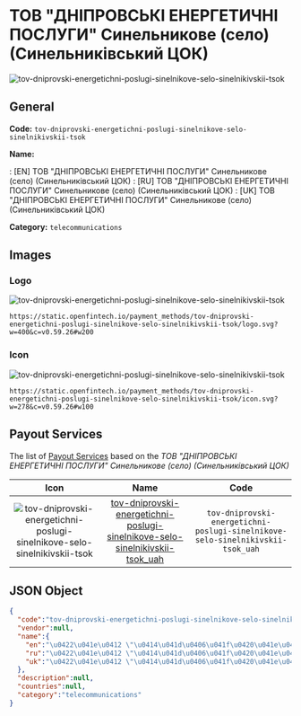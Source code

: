 
# ТОВ "ДНІПРОВСЬКІ ЕНЕРГЕТИЧНІ ПОСЛУГИ" Синельникове (село) (Синельниківський ЦОК) 
![tov-dniprovski-energetichni-poslugi-sinelnikove-selo-sinelnikivskii-tsok](https://static.openfintech.io/payment_methods/tov-dniprovski-energetichni-poslugi-sinelnikove-selo-sinelnikivskii-tsok/logo.svg?w=400&c=v0.59.26#w200)  

## General 
**Code:** `tov-dniprovski-energetichni-poslugi-sinelnikove-selo-sinelnikivskii-tsok` 
 
**Name:** 
 
:	[EN] ТОВ "ДНІПРОВСЬКІ ЕНЕРГЕТИЧНІ ПОСЛУГИ" Синельникове (село) (Синельниківський ЦОК) 
:	[RU] ТОВ "ДНІПРОВСЬКІ ЕНЕРГЕТИЧНІ ПОСЛУГИ" Синельникове (село) (Синельниківський ЦОК) 
:	[UK] ТОВ "ДНІПРОВСЬКІ ЕНЕРГЕТИЧНІ ПОСЛУГИ" Синельникове (село) (Синельниківський ЦОК) 
 
**Category:** `telecommunications` 
 

## Images 

### Logo 
![tov-dniprovski-energetichni-poslugi-sinelnikove-selo-sinelnikivskii-tsok](https://static.openfintech.io/payment_methods/tov-dniprovski-energetichni-poslugi-sinelnikove-selo-sinelnikivskii-tsok/logo.svg?w=400&c=v0.59.26#w200)  

```
https://static.openfintech.io/payment_methods/tov-dniprovski-energetichni-poslugi-sinelnikove-selo-sinelnikivskii-tsok/logo.svg?w=400&c=v0.59.26#w200
```  

### Icon 
![tov-dniprovski-energetichni-poslugi-sinelnikove-selo-sinelnikivskii-tsok](https://static.openfintech.io/payment_methods/tov-dniprovski-energetichni-poslugi-sinelnikove-selo-sinelnikivskii-tsok/icon.svg?w=278&c=v0.59.26#w100)  

```
https://static.openfintech.io/payment_methods/tov-dniprovski-energetichni-poslugi-sinelnikove-selo-sinelnikivskii-tsok/icon.svg?w=278&c=v0.59.26#w100
```  

## Payout Services 
 
The list of [Payout Services](/payout-services/) based on the _ТОВ "ДНІПРОВСЬКІ ЕНЕРГЕТИЧНІ ПОСЛУГИ" Синельникове (село) (Синельниківський ЦОК)_ 

|Icon|Name|Code| 
|:---:|:---:|:---:| 
|![tov-dniprovski-energetichni-poslugi-sinelnikove-selo-sinelnikivskii-tsok](https://static.openfintech.io/payout_methods/tov-dniprovski-energetichni-poslugi-sinelnikove-selo-sinelnikivskii-tsok/icon.svg?w=278&c=v0.59.26#w40) |[tov-dniprovski-energetichni-poslugi-sinelnikove-selo-sinelnikivskii-tsok_uah](/payout-services/tov-dniprovski-energetichni-poslugi-sinelnikove-selo-sinelnikivskii-tsok_uah/)|`tov-dniprovski-energetichni-poslugi-sinelnikove-selo-sinelnikivskii-tsok_uah`| 
 

## JSON Object 

```json
{
  "code":"tov-dniprovski-energetichni-poslugi-sinelnikove-selo-sinelnikivskii-tsok",
  "vendor":null,
  "name":{
    "en":"\u0422\u041e\u0412 \"\u0414\u041d\u0406\u041f\u0420\u041e\u0412\u0421\u042c\u041a\u0406 \u0415\u041d\u0415\u0420\u0413\u0415\u0422\u0418\u0427\u041d\u0406 \u041f\u041e\u0421\u041b\u0423\u0413\u0418\" \u0421\u0438\u043d\u0435\u043b\u044c\u043d\u0438\u043a\u043e\u0432\u0435 (\u0441\u0435\u043b\u043e) (\u0421\u0438\u043d\u0435\u043b\u044c\u043d\u0438\u043a\u0456\u0432\u0441\u044c\u043a\u0438\u0439 \u0426\u041e\u041a)",
    "ru":"\u0422\u041e\u0412 \"\u0414\u041d\u0406\u041f\u0420\u041e\u0412\u0421\u042c\u041a\u0406 \u0415\u041d\u0415\u0420\u0413\u0415\u0422\u0418\u0427\u041d\u0406 \u041f\u041e\u0421\u041b\u0423\u0413\u0418\" \u0421\u0438\u043d\u0435\u043b\u044c\u043d\u0438\u043a\u043e\u0432\u0435 (\u0441\u0435\u043b\u043e) (\u0421\u0438\u043d\u0435\u043b\u044c\u043d\u0438\u043a\u0456\u0432\u0441\u044c\u043a\u0438\u0439 \u0426\u041e\u041a)",
    "uk":"\u0422\u041e\u0412 \"\u0414\u041d\u0406\u041f\u0420\u041e\u0412\u0421\u042c\u041a\u0406 \u0415\u041d\u0415\u0420\u0413\u0415\u0422\u0418\u0427\u041d\u0406 \u041f\u041e\u0421\u041b\u0423\u0413\u0418\" \u0421\u0438\u043d\u0435\u043b\u044c\u043d\u0438\u043a\u043e\u0432\u0435 (\u0441\u0435\u043b\u043e) (\u0421\u0438\u043d\u0435\u043b\u044c\u043d\u0438\u043a\u0456\u0432\u0441\u044c\u043a\u0438\u0439 \u0426\u041e\u041a)"
  },
  "description":null,
  "countries":null,
  "category":"telecommunications"
}
```  
